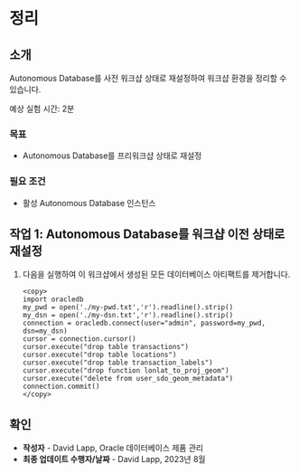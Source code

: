 # 정리

## 소개

Autonomous Database를 사전 워크샵 상태로 재설정하여 워크샵 환경을 정리할 수 있습니다.

예상 실험 시간: 2분

### 목표

*   Autonomous Database를 프리워크샵 상태로 재설정

### 필요 조건

*   활성 Autonomous Database 인스턴스

## 작업 1: Autonomous Database를 워크샵 이전 상태로 재설정

1.  다음을 실행하여 이 워크샵에서 생성된 모든 데이터베이스 아티팩트를 제거합니다.
    
        <copy>
        import oracledb
        my_pwd = open('./my-pwd.txt','r').readline().strip()
        my_dsn = open('./my-dsn.txt','r').readline().strip()
        connection = oracledb.connect(user="admin", password=my_pwd, dsn=my_dsn)
        cursor = connection.cursor()
        cursor.execute("drop table transactions")
        cursor.execute("drop table locations")
        cursor.execute("drop table transaction_labels")
        cursor.execute("drop function lonlat_to_proj_geom")
        cursor.execute("delete from user_sdo_geom_metadata")
        connection.commit()
        </copy>
        

## 확인

*   **작성자** - David Lapp, Oracle 데이터베이스 제품 관리
*   **최종 업데이트 수행자/날짜** - David Lapp, 2023년 8월